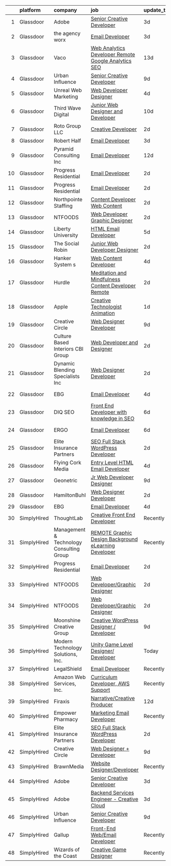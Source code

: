 

|    | platform    | company                                  | job                                                                                                                                                                                                                                                                                                                                                                                                                                                                                                                                                                                                                                                                                                                                                                                                                                                                                                                                                                                                                                                                                                                                                                                                                                                                                                                                                                                                        | update_time   | location                  |
|---:|:------------|:-----------------------------------------|:-----------------------------------------------------------------------------------------------------------------------------------------------------------------------------------------------------------------------------------------------------------------------------------------------------------------------------------------------------------------------------------------------------------------------------------------------------------------------------------------------------------------------------------------------------------------------------------------------------------------------------------------------------------------------------------------------------------------------------------------------------------------------------------------------------------------------------------------------------------------------------------------------------------------------------------------------------------------------------------------------------------------------------------------------------------------------------------------------------------------------------------------------------------------------------------------------------------------------------------------------------------------------------------------------------------------------------------------------------------------------------------------------------------|:--------------|:--------------------------|
|  1 | Glassdoor   | Adobe                                    | [Senior Creative Developer](https://www.glassdoor.com/partner/jobListing.htm?pos=113&ao=1136043&s=58&guid=0000018378a2e075b55196d7f287933b&src=GD_JOB_AD&t=SR&vt=w&cs=1_57b2244d&cb=1664176284119&jobListingId=1008155725647&jrtk=3-0-1gdsa5o4mm6r8801-1gdsa5o59kcnm800-b4fdcebf8cc2d4bc-)                                                                                                                                                                                                                                                                                                                                                                                                                                                                                                                                                                                                                                                                                                                                                                                                                                                                                                                                                                                                                                                                                                                 | 3d            | New York, NY              |
|  2 | Glassdoor   | the agency worx                          | [Email Developer](https://www.glassdoor.com/partner/jobListing.htm?pos=111&ao=1110586&s=58&guid=0000018378a2e075b55196d7f287933b&src=GD_JOB_AD&t=SR&vt=w&ea=1&cs=1_aacf0e89&cb=1664176284120&jobListingId=1008156418066&cpc=AC285F3A3ECA6BB0&jrtk=3-0-1gdsa5o4mm6r8801-1gdsa5o59kcnm800-ba3a2b1200426598--6NYlbfkN0CNOKpjDIEH11s39GTuUki_mvxNbnX5BtDlH5CMrheAnKze_5JrwQ4joDkGUDohP_TeVmpf_1zaSQAPLLCMXaTrscln2tTcZD09p9HKpnyd-as8dTt3XrMsS4PL3sROnPnm4BK-TxTQqsNl2ScSlrBi5jEoqBn8L4mqF1IhiuN-S6a-YM_3ZKp-2hWa-mKXzAPaVacMLfsY6LcvS1TI8fg6iX9JMg_f_0p-OqHIhrlAtxrY5uvsg4K5Cd7_b79gOHiRV-n-sKZ2_6BCplQ7v6uCefA1WCvLNmBx3BvvqKEZZkHqxICuQrrQMPzwU97bU8aLdfnvcRUYzOh5HX_YzxN4PX-OmakCttdcaYW_kHFpAj24UR5QULHAIW_ow7xNueAEYy8u6yPInYlWdkQ50ik-lG_4FFl7dxWRxb9Z7RHzXeaHN0yWsKkMuE1fsICmBzfv2US7HsLbt8Y4XGLUzsnxZ-d8y83bqjn8ufovw7Mbth6M7OtCQ7U5zY7HfUlC39NkhyNU2nBJIQ%3D%3D)                                                                                                                                                                                                                                                                                                                                                                                                                                                                                                                                     | 3d            | New York, NY              |
|  3 | Glassdoor   | Vaco                                     | [Web Analytics Developer   Remote   Google Analytics SEO](https://www.glassdoor.com/partner/jobListing.htm?pos=112&ao=1110586&s=58&guid=0000018378a2e075b55196d7f287933b&src=GD_JOB_AD&t=SR&vt=w&ea=1&cs=1_8940f604&cb=1664176284120&jobListingId=1008134555657&cpc=3BA4CE39D5B5DEF5&jrtk=3-0-1gdsa5o4mm6r8801-1gdsa5o59kcnm800-7ccc0220a1fe731c--6NYlbfkN0D_sybMACCpf9B-677oK5j6rPldVB6BlrVvFjO_o-GJZbzuF-qh4PxErFUqfUsv_6vXrVyNaVmJE0ot7G2TDITx_iaZeHWGlYAjqBBwl4IxuctF-OI2coy6g4yuOe0TbEuWET8c1We2YFFrVANmcXyQD5tSZWrD75i8XHvuWLgbZ7bYRmW1pBq1KUloM0yVF-nwyfKnMLqYdMfCoviYs09Cks5q-HlAcDobAmvwjeViTah9T25OXyV6w4c2DQnU4TO8yiUfCeZ_QB6c-lYlyMieuNjq3qIUlgcOF0u7bjGqfJUDtwaqRbZpGi9-VGEH9dkYmFknH-OsNvQcs5dIjap_oIuz3UPfVIE3-G2IKmREzzuLuCt698WXG1idSCIuOxZDWEMOp4eXs-3A9KsQwtJKcxXz4wxfw1fxrGaOiiBeVwZXLz84ivv47-wySO7lagVtxkDEYBeK2-vXeTU8P_LsZLFiJiK8TOY2B9S70bu_pxOKRKeyHtiRkF-GmpsUKdwa47vKCVCGI3HqiaELdbyCYlvkWNsEdFV9HowtCOEG1g%3D%3D)                                                                                                                                                                                                                                                                                                                                                                                                                                                             | 13d           | Richmond, VA              |
|  4 | Glassdoor   | Urban Influence                          | [Senior Creative Developer](https://www.glassdoor.com/partner/jobListing.htm?pos=120&ao=1136043&s=58&guid=0000018378a2e075b55196d7f287933b&src=GD_JOB_AD&t=SR&vt=w&cs=1_e1c3df46&cb=1664176284120&jobListingId=1008145206889&jrtk=3-0-1gdsa5o4mm6r8801-1gdsa5o59kcnm800-27d6dc21dcf7713e-)                                                                                                                                                                                                                                                                                                                                                                                                                                                                                                                                                                                                                                                                                                                                                                                                                                                                                                                                                                                                                                                                                                                 | 9d            | Remote                    |
|  5 | Glassdoor   | Unreal Web Marketing                     | [Web Developer Designer](https://www.glassdoor.com/partner/jobListing.htm?pos=119&ao=1136043&s=58&guid=0000018378a2e075b55196d7f287933b&src=GD_JOB_AD&t=SR&vt=w&ea=1&cs=1_6f0e4f0b&cb=1664176284120&jobListingId=1008153476588&jrtk=3-0-1gdsa5o4mm6r8801-1gdsa5o59kcnm800-fbc4c8a434496e6a-)                                                                                                                                                                                                                                                                                                                                                                                                                                                                                                                                                                                                                                                                                                                                                                                                                                                                                                                                                                                                                                                                                                               | 4d            | Remote                    |
|  6 | Glassdoor   | Third Wave Digital                       | [Junior Web Designer and Developer](https://www.glassdoor.com/partner/jobListing.htm?pos=124&ao=1136043&s=58&guid=0000018378a2e075b55196d7f287933b&src=GD_JOB_AD&t=SR&vt=w&cs=1_a4118750&cb=1664176284120&jobListingId=1008143809983&jrtk=3-0-1gdsa5o4mm6r8801-1gdsa5o59kcnm800-d5fd06e10e5fcc11-)                                                                                                                                                                                                                                                                                                                                                                                                                                                                                                                                                                                                                                                                                                                                                                                                                                                                                                                                                                                                                                                                                                         | 10d           | Macon, GA                 |
|  7 | Glassdoor   | Roto Group LLC                           | [Creative Developer](https://www.glassdoor.com/partner/jobListing.htm?pos=123&ao=1136043&s=58&guid=0000018378a2e075b55196d7f287933b&src=GD_JOB_AD&t=SR&vt=w&ea=1&cs=1_b3aba4f7&cb=1664176284120&jobListingId=1008158782028&jrtk=3-0-1gdsa5o4mm6r8801-1gdsa5o59kcnm800-081257208a23ebb9-)                                                                                                                                                                                                                                                                                                                                                                                                                                                                                                                                                                                                                                                                                                                                                                                                                                                                                                                                                                                                                                                                                                                   | 2d            | Columbus, OH              |
|  8 | Glassdoor   | Robert Half                              | [Email Developer](https://www.glassdoor.com/partner/jobListing.htm?pos=110&ao=1110586&s=58&guid=0000018378a2e075b55196d7f287933b&src=GD_JOB_AD&t=SR&vt=w&ea=1&cs=1_2ad99536&cb=1664176284119&jobListingId=1008156402707&cpc=FB7E4A1762AE5BEC&jrtk=3-0-1gdsa5o4mm6r8801-1gdsa5o59kcnm800-42c4ec12f57e02bb--6NYlbfkN0CpzDdaQkua3np5pkmj49lKioZwmwxQ-yx5plwbYmV_M6xSIJIkD0PnD0ntiqnEwO1LTHRAR-7odutKybmCxm4fIFV0y_I_v1Ncl9DXxzoMHMZrdbm8WbEdvasGZldRVYzRli6H80llDv0CvLuUO4n5IyKRDfv3KytJN8mDJo93RRxSd1ih5IV-RdyWSv9RWWCfQugA_fdi71sUdsU0xBP7x_4zDhOByUk8C2Fi1ADRFlqiQzGMwhaiXVl8fQWLA-QXKFE_Ot5nbI4nDAbr3mMjO0r_bss_8rN4VTfCXlen818ahkMD0zdQbkP-kpV2NQUeuJ8fiJZVRglY2Z-2jm403xpTt2uTuCnTm3ZgyEhG6SSFp4Rs8ODCJK2DXmJMgLFigZ9JS85Gxh46L0AqUjLi2e1IME8MC3wCBQA3Pw_rJIzFYkcWK8UR3zjwvlndUsQPEAOdTlsIndzElAhYMAVJUD3WTCuNaN4doz4icBcHvV3JSKaTeDW7xhyVjTXSomeSS52tZUyZ9J8hOGCZTLb3rAFbYHf-r-aYQ_tb7C1kZDzOrlqO5hpF)                                                                                                                                                                                                                                                                                                                                                                                                                                                                                                 | 3d            | Irving, TX                |
|  9 | Glassdoor   | Pyramid Consulting  Inc                  | [Email Developer](https://www.glassdoor.com/partner/jobListing.htm?pos=109&ao=1110586&s=58&guid=0000018378a2e075b55196d7f287933b&src=GD_JOB_AD&t=SR&vt=w&ea=1&cs=1_b88b730e&cb=1664176284119&jobListingId=1008136820963&cpc=4B86475FAF393599&jrtk=3-0-1gdsa5o4mm6r8801-1gdsa5o59kcnm800-26c59646bb73b32a--6NYlbfkN0Bjic9BpODao-m9BEup4myv2yv9o6hanv70kCRpjMjSDcmmrD9YS-C36VMErKkfZpW7u8RJCJF-3yTU9oZ8p-_g7jnvGsWAmlxKSZbEg7m0sbKe6QoybJyi2YaE0NPp8cXkC_vIPWoc9LlCeTuq0RhSDlsrVbU8cpe81JSeiQAh_TVnXrcGp4Wa9pSpcDUFXgdtLN4hZbzY-n7wvWtR1qzN_w1EA1TtlYLsKItDJ4X3pCI-_yiLdAQUBN4BhYOIujYaiQcWOLJdLZcEAWlxuw5g0JRF8WZ949PAFXVHAuHp4-hehmbfsC_mpQhlEbmIpyMO4GVc62LVp5UhCSZOz82KGwW7e7RCXtC-RLTUBLdupp3M6Drh_V93NGT3ftldoKkhx8kJErFSPHdn1Wle7ZG7lLE78odlrMZDeTQafsRNRGubPAiwh3wwy8Dgoz9rRI5hjWiWmfT4JeXCsQ8ZijcC8XI5r--q0Mt3aYxVd1dKiJCk8TSoJqL7X1WOl723JBIqoaIoq_3HW8v_FpUOYV62-aOKK1maACSyxjQCPva5QaFVYXWzP9IB1Hftp1VpPty6sZLJrWPrhSHZv4G8oPIWwfqq0BxnMMuNCli-m48Sl0XH5AVP8cMQahHVuE62WNngA3REWp7RFlowzXeEYFkZipSeQqQUXyYBIN_fsftn_NgQ78bl_83B0UlJQhrk-A1ERi9KJUE408aJ1hGSJfZ9qnaaZmwKVTg9ZxXwRl8dv6HAsABT2uqJd0zzmDR4ZFzoTi8tVmelYGqZQ1CMVrd2bvFeqaH2jYfUMjbKJEDURfhWMIu5xT5acJn5OIy-dpBIVEBloeg1JdviQ2EvkSKA1Yt9pvMFdxXw3Z9M3ZBqnVIYG1eXzxGX1bJ08xLio92xpO72RZO1sX7l8brXwBa3ud9ZcYbGWoZra16igHabg5xYhMvAu_WQ14CfJ05iAGotQs_ibaJYIkwVX_0HbD5_VznFpCmQKUeUbbbgTVJdNHofp16IvtD6HM-pRIE-6p2ci3dfqEUlb0oqSpeT3hhj) | 12d           | Dallas, TX                |
| 10 | Glassdoor   | Progress Residential                     | [Email Developer](https://www.glassdoor.com/partner/jobListing.htm?pos=115&ao=1136043&s=58&guid=0000018378a2e075b55196d7f287933b&src=GD_JOB_AD&t=SR&vt=w&ea=1&cs=1_e3f5ce91&cb=1664176284120&jobListingId=1008158897178&jrtk=3-0-1gdsa5o4mm6r8801-1gdsa5o59kcnm800-f154aef869fffa24-)                                                                                                                                                                                                                                                                                                                                                                                                                                                                                                                                                                                                                                                                                                                                                                                                                                                                                                                                                                                                                                                                                                                      | 2d            | Remote                    |
| 11 | Glassdoor   | Progress Residential                     | [Email Developer](https://www.glassdoor.com/partner/jobListing.htm?pos=129&ao=1136043&s=58&guid=0000018378a2e075b55196d7f287933b&src=GD_JOB_AD&t=SR&vt=w&cs=1_b5f47874&cb=1664176284121&jobListingId=1008158488717&jrtk=3-0-1gdsa5o4mm6r8801-1gdsa5o59kcnm800-178aeb555446b706-)                                                                                                                                                                                                                                                                                                                                                                                                                                                                                                                                                                                                                                                                                                                                                                                                                                                                                                                                                                                                                                                                                                                           | 2d            | Scottsdale, AZ            |
| 12 | Glassdoor   | Northpointe Staffing                     | [Content Developer   Web Content](https://www.glassdoor.com/partner/jobListing.htm?pos=108&ao=1110586&s=58&guid=0000018378a2e075b55196d7f287933b&src=GD_JOB_AD&t=SR&vt=w&ea=1&cs=1_7af1dbcc&cb=1664176284119&jobListingId=1008158667307&cpc=1FDE87803EF93CD3&jrtk=3-0-1gdsa5o4mm6r8801-1gdsa5o59kcnm800-85aa99549f7952df--6NYlbfkN0AJKXzIKBK5A4Icsd-X245WBxvNnoj5lZwbXMrU7Kqokpie1q6NXPPYrRfUeJUwIsRRPP95Do67jS0k5Xz0gRknd_E9BJMttQOK3Jc7kaByuTSRyYe7Jip0q7etfqfKdC2O-l385yo5RddQSZnnaUvOyiVw5nHQjdaDYnjCJMJNMEm7y5cefPuJwVlwCn_eG6jXx1g1IeED7XHXRIQMaMCNKpWgqKOfee2gNEvKvQtdJRy6HW1jZvH6KClX6h--xASg6Uvo1SAHaPlwy8KlZlWwqRbZmfdzW3-Zp46-1MacqDgVICFjfEm2qTyQB-v-mdWnDbw7WXAKzsZbYJyFvQUZB7_jFsMhUQbYVlUjgGToEdiBDG7P359V10sLprs80Go5dE33lWw5oSLLcswwk6a2ZAJH59gEwRNvVbUQKHa40NrNozwSd7DmtF-j5waUzny7jXr-OFhh8cMzbX--wmTWPkivwrJR-JFDPLN6QCu2EPfPVcZoZzI1UWNh3kUwaxp0IiZNqadl0LMKX02n55V7z6mvEtSGgl8%3D)                                                                                                                                                                                                                                                                                                                                                                                                                                                                                                   | 2d            | Remote                    |
| 13 | Glassdoor   | NTFOODS                                  | [Web Developer Graphic Designer](https://www.glassdoor.com/partner/jobListing.htm?pos=101&ao=1110586&s=58&guid=0000018378a2e075b55196d7f287933b&src=GD_JOB_AD&t=SR&vt=w&ea=1&cs=1_d50e53aa&cb=1664176284118&jobListingId=1008158473502&cpc=F41FEAB56D215062&jrtk=3-0-1gdsa5o4mm6r8801-1gdsa5o59kcnm800-fe38243d77069748--6NYlbfkN0AdfXZJl0GGXUSalzVGUWVSLKSqBOtgqDvQLIDRjNDC3sXSD2pGaliFmJwsem2D-NEY6zdgv8Vut9ykzrzubb2RSXGbFBr2vSgQTa8WgPxDwYq6Wpsix0WuVBWG_wAift98Al_YAJFUCfIX4perZgCFJ92WXvPYwrdPuM7VE_DVa2q313uR2JO5oCn_BB-Lv70RELD1zaC_shSCo4rAtrMZl7on0Kf52w-i75mBQ2-9dDYDac1_SKUqv7sXNOfAo8idBNLWyRb0kDreM6wzKy4V91OkdTF4HVX23D909GeGmNfw1r7vaGcEFcKZYtXn_EAABPF0qbjhchyEhwOGiTGtDo2igY46uSJqzwLuiLerV7fDzuYGL2LjTs3maLlq7wDFK90XlB0JUHFmXYapk0LWpcjTh4pgEdWbEPsTwo_E9r8ynRH_MYWZr3iJAWNB55ENpBraL9mFxrw6YUKi8MJQvKDQpm4CaHeAkdAW13z7XmFVqTKJrCrrgZPGyB5ZLGw%3D)                                                                                                                                                                                                                                                                                                                                                                                                                                                                                                                                    | 2d            | Remote                    |
| 14 | Glassdoor   | Liberty University                       | [HTML Email Developer](https://www.glassdoor.com/partner/jobListing.htm?pos=118&ao=1136043&s=58&guid=0000018378a2e075b55196d7f287933b&src=GD_JOB_AD&t=SR&vt=w&ea=1&cs=1_4c19064f&cb=1664176284120&jobListingId=1008151666447&jrtk=3-0-1gdsa5o4mm6r8801-1gdsa5o59kcnm800-03f53513057877f3-)                                                                                                                                                                                                                                                                                                                                                                                                                                                                                                                                                                                                                                                                                                                                                                                                                                                                                                                                                                                                                                                                                                                 | 5d            | Remote                    |
| 15 | Glassdoor   | The Social Robin                         | [Junior Web Developer Designer](https://www.glassdoor.com/partner/jobListing.htm?pos=105&ao=1110586&s=58&guid=0000018378a2e075b55196d7f287933b&src=GD_JOB_AD&t=SR&vt=w&ea=1&cs=1_46329a39&cb=1664176284118&jobListingId=1008158385207&cpc=32EE424DE2B657EB&jrtk=3-0-1gdsa5o4mm6r8801-1gdsa5o59kcnm800-a4700ca198d49a1e--6NYlbfkN0BVEiCwtio_zq3mOGmhG3aHdQny94tlzy-k67z9IkphDraalBvzlH_uzJy8THcCVP2waJSd3yiwSETxdtK4p7WGdYe6iEdQIgLTJgRkgtmaAG-Ira_mL4q6O-3H-ODYq0f377Ah1rO660J0oLi7zvjCMqIM9s-nWo1gLlJP3or2dewY9edJ01451bpvce_yHEerpxe8nQ3NFdium1JWoY39flhfq0dktaZg-0eDTB-mjpSnCgK34mIq4Y7VBk0H37IScQyzRJrCNlM2_PRJTjkDBJITKmUiIvlUQ3iOIsxvD-tWiimB_Z0OwDNPgRTUCHJZZD9yycYrMmAxcOqlDL1J3P1LAH_z6vDbKLuHnYstKjEFpQLCrPGQ3hMMFU1kIktTvKcmkrheRk6T-AGH9E_we7LmJB-LBf2CZANpEkJ7lu9sPI3aEgI4s-4JXB10-WtNto2rZ7dFZa6oJ0FD0EnllXFsg7QrVjbBD6IS0j40GY6pVjWJjXR-e66k4Z5TWvv7msA0-ewU_KWwfK_wuqnE)                                                                                                                                                                                                                                                                                                                                                                                                                                                                                                                   | 2d            | Dallas, TX                |
| 16 | Glassdoor   | Hanker System s                          | [Web Content Developer](https://www.glassdoor.com/partner/jobListing.htm?pos=121&ao=1136043&s=58&guid=0000018378a2e075b55196d7f287933b&src=GD_JOB_AD&t=SR&vt=w&ea=1&cs=1_e51cd2a7&cb=1664176284120&jobListingId=1008153871929&jrtk=3-0-1gdsa5o4mm6r8801-1gdsa5o59kcnm800-a050ff788cbf4bd0-)                                                                                                                                                                                                                                                                                                                                                                                                                                                                                                                                                                                                                                                                                                                                                                                                                                                                                                                                                                                                                                                                                                                | 4d            | Remote                    |
| 17 | Glassdoor   | Hurdle                                   | [Meditation and Mindfulness Content Developer  Remote ](https://www.glassdoor.com/partner/jobListing.htm?pos=126&ao=1136043&s=58&guid=0000018378a2e075b55196d7f287933b&src=GD_JOB_AD&t=SR&vt=w&ea=1&cs=1_0d899dbd&cb=1664176284120&jobListingId=1008158618358&jrtk=3-0-1gdsa5o4mm6r8801-1gdsa5o59kcnm800-27b69d6088407ba2-)                                                                                                                                                                                                                                                                                                                                                                                                                                                                                                                                                                                                                                                                                                                                                                                                                                                                                                                                                                                                                                                                                | 2d            | Washington, DC            |
| 18 | Glassdoor   | Apple                                    | [Creative Technologist   Animation](https://www.glassdoor.com/partner/jobListing.htm?pos=117&ao=1136043&s=58&guid=0000018378a2e075b55196d7f287933b&src=GD_JOB_AD&t=SR&vt=w&cs=1_0a3f9b20&cb=1664176284120&jobListingId=1008160218699&jrtk=3-0-1gdsa5o4mm6r8801-1gdsa5o59kcnm800-fbd191514e7d56a8-)                                                                                                                                                                                                                                                                                                                                                                                                                                                                                                                                                                                                                                                                                                                                                                                                                                                                                                                                                                                                                                                                                                         | 1d            | Cupertino, CA             |
| 19 | Glassdoor   | Creative Circle                          | [Web Designer   Developer](https://www.glassdoor.com/partner/jobListing.htm?pos=107&ao=1110586&s=58&guid=0000018378a2e075b55196d7f287933b&src=GD_JOB_AD&t=SR&vt=w&cs=1_5b988ae3&cb=1664176284119&jobListingId=1008144518073&cpc=32EE424DE2B657EB&jrtk=3-0-1gdsa5o4mm6r8801-1gdsa5o59kcnm800-509f68923e5c071b--6NYlbfkN0BPwlZa85gbT4Q3XYQoU_uQn0Qmw9zd_9UNfmcwtqAVud1yvyq1Z4UAlx1bxhDUi3IylK4O56pvEW6nbq40hYO2z1Zqn6T_tUYXwOh7VB0bbJVVxeqDOCJla6Nk70emjPvRumMlH-6lYRvkogN5p-649NG-Yh8cwCHV7E95Ji0fYK7U4TvQ0qAeoHa9JBSetgqrDxdLli0TenOmQggtA6lS9Y550EbjE3l0yd0nzZUsLc10rSos7XJgmplH5SKOi8L7Ns__Su-m8nHEkwFfV4HLYoW2jlhEdxpOJbMAt8jwXlITBEONtfws04Ghqz3P9u0-vehNmRuYAFZgcFXTLFCCKfDc8Cdt7gUX-LJCk1p8HShxsPK4_02L-QYv6rPgVb29WtZKZVh89YHQKSZNq84K03x2uvzfwJUdoHrsAylRIhCKpUgYOsmlN3TdepsR-WTHztlb-t0gikId2HvhhP4-nTAJykEkCgKHMbvgwk529BJieOEDEHA6eG3lmy7Op1cD9Sa0a7BQDWtGEEQsmfb-)                                                                                                                                                                                                                                                                                                                                                                                                                                                                                                                             | 9d            | Irving, TX                |
| 20 | Glassdoor   | Culture Based Interiors  CBI Group       | [Web Developer and Designer](https://www.glassdoor.com/partner/jobListing.htm?pos=127&ao=1136043&s=58&guid=0000018378a2e075b55196d7f287933b&src=GD_JOB_AD&t=SR&vt=w&ea=1&cs=1_ae93fd6b&cb=1664176284121&jobListingId=1008158509905&jrtk=3-0-1gdsa5o4mm6r8801-1gdsa5o59kcnm800-2897888460977cd4-)                                                                                                                                                                                                                                                                                                                                                                                                                                                                                                                                                                                                                                                                                                                                                                                                                                                                                                                                                                                                                                                                                                           | 2d            | San Antonio, TX           |
| 21 | Glassdoor   | Dynamic Blending Specialists  Inc        | [Web Designer Developer](https://www.glassdoor.com/partner/jobListing.htm?pos=128&ao=1136043&s=58&guid=0000018378a2e075b55196d7f287933b&src=GD_JOB_AD&t=SR&vt=w&ea=1&cs=1_7c180426&cb=1664176284121&jobListingId=1008158776141&jrtk=3-0-1gdsa5o4mm6r8801-1gdsa5o59kcnm800-b8778f0e24f42ead-)                                                                                                                                                                                                                                                                                                                                                                                                                                                                                                                                                                                                                                                                                                                                                                                                                                                                                                                                                                                                                                                                                                               | 2d            | Vineyard, UT              |
| 22 | Glassdoor   | EBG                                      | [Email Developer](https://www.glassdoor.com/partner/jobListing.htm?pos=102&ao=1110586&s=58&guid=0000018378a2e075b55196d7f287933b&src=GD_JOB_AD&t=SR&vt=w&ea=1&cs=1_8e1096c7&cb=1664176284118&jobListingId=1008155179808&cpc=F17331D9BECC482A&jrtk=3-0-1gdsa5o4mm6r8801-1gdsa5o59kcnm800-11c7121c53daf6ec--6NYlbfkN0CGHq1MJnkK8F4V1fAcTx22M1KbVuTsSK4uMyV0HySEDY2sob4WxX3sNiaM8dxrRRI4PWW4nk64U5JBc-Y8o6JcBkVEgqJdYNNwe6kzDBoy7PXcSE8oBNN36OjMUcNjO4NCvcksOgo40LT40jU69vg3WON1HCGD8WsOglbyyjVjZXWudzfExmObFoeGgCShclWp-rC88D_tKRPNfaWRUdevAnm8013eFghhPMMRGyGR_dTYaWrh7mu7UaylQD6ul4Qe8Pv9JnaVxxS69o2KnzOkpB0THZsroVUA9-He6uHSvY6vIdv3QYzmcpgfU0GTs2_yMk0-Vh0bVi-uDvc6re09GRuJr29W-Lflrj3tlHdFozMHWRIuwQpuJ_B6Y6dp8BoybyIel3ipzBM8zLKbdNaOWJm9E-05haYfyWTrcRN4UkN_hYMp-sz5RJ4CRlNpoDZ6RThhuSJ3U5FsQmWdVl29Csp7Vu-AfvI2PRDXW5wkydlwLuDlN23JEtOKjGz6Qp9yvIlwJoe6aK1tiu1iWiUz8ktm1XZX_inqhP1i0P69KgVP99IYTgHh-IJcV0rSXTY%3D)                                                                                                                                                                                                                                                                                                                                                                                                                                                                                   | 4d            | New York, NY              |
| 23 | Glassdoor   | DIQ SEO                                  | [Front End Developer with knowledge in SEO](https://www.glassdoor.com/partner/jobListing.htm?pos=114&ao=1136043&s=58&guid=0000018378a2e075b55196d7f287933b&src=GD_JOB_AD&t=SR&vt=w&ea=1&cs=1_db323649&cb=1664176284119&jobListingId=1008149803097&jrtk=3-0-1gdsa5o4mm6r8801-1gdsa5o59kcnm800-ee95c5c2ad66a98d-)                                                                                                                                                                                                                                                                                                                                                                                                                                                                                                                                                                                                                                                                                                                                                                                                                                                                                                                                                                                                                                                                                            | 6d            | Remote                    |
| 24 | Glassdoor   | ERGO                                     | [Email Developer](https://www.glassdoor.com/partner/jobListing.htm?pos=130&ao=1136043&s=58&guid=0000018378a2e075b55196d7f287933b&src=GD_JOB_AD&t=SR&vt=w&ea=1&cs=1_57eae34c&cb=1664176284121&jobListingId=1008149160717&jrtk=3-0-1gdsa5o4mm6r8801-1gdsa5o59kcnm800-d3a7b0f5214460bb-)                                                                                                                                                                                                                                                                                                                                                                                                                                                                                                                                                                                                                                                                                                                                                                                                                                                                                                                                                                                                                                                                                                                      | 6d            | New York, NY              |
| 25 | Glassdoor   | Elite Insurance Partners                 | [SEO Full Stack WordPress Developer](https://www.glassdoor.com/partner/jobListing.htm?pos=106&ao=1110586&s=58&guid=0000018378a2e075b55196d7f287933b&src=GD_JOB_AD&t=SR&vt=w&ea=1&cs=1_75d524c3&cb=1664176284119&jobListingId=1008158190005&cpc=48B9F4758953335C&jrtk=3-0-1gdsa5o4mm6r8801-1gdsa5o59kcnm800-a0ea9245d6fa4c82--6NYlbfkN0B4jp5mfsiLEiFpPCxOna81i2z6rJx9ZIZWhVZJ6SFnYXCWJwwq39Svy5SwSHXL2CDEWkrfSIEY8rD4Kf7vONLJXSv1Oo2u736C5bxpelPlGVSoiTMe03Fob9AlcWAREJIAC9c8n53pLR62aGQfxVorOh5ZWjsD5KTctigLkjCy8siiZWO94SHQ1MP3sGNr5mSNHZTRBHOx6NiGK8yByTdhIeAPXzzILlyAafAAy-HmSh8RWKlDLpgtJsxQgsfkFjRhU1Xf8ur0Q4Xt659KrCyN-0nAIqwo3Wb3Y-vtA9u1SpDGKoN1DnXH656GPhnVIsLpS62_uf7XX0MbPnVedZ0zg1yWb6yOj34fHxWgC9aDkq1lJXMunY2aK7JXjS-pnCwl41wtqsKv0ydoavaJ45jwLSJyRogRLmSi8iuctjL3BaZWDMOBy_5UHkXcP3mTKaRFShtY_FiSZDAeYA4nSESc1XGUDAOC_7SceUAIVBUidY-Kkg231zP4ILRm2JMLJRx0OoaqV0b6Qw%3D%3D)                                                                                                                                                                                                                                                                                                                                                                                                                                                                                                                  | 2d            | Remote                    |
| 26 | Glassdoor   | Flying Cork Media                        | [Entry Level HTML Email Developer](https://www.glassdoor.com/partner/jobListing.htm?pos=122&ao=1136043&s=58&guid=0000018378a2e075b55196d7f287933b&src=GD_JOB_AD&t=SR&vt=w&cs=1_104d1f14&cb=1664176284120&jobListingId=1008152841850&jrtk=3-0-1gdsa5o4mm6r8801-1gdsa5o59kcnm800-41bf9f4e9999314a-)                                                                                                                                                                                                                                                                                                                                                                                                                                                                                                                                                                                                                                                                                                                                                                                                                                                                                                                                                                                                                                                                                                          | 4d            | Pittsburgh, PA            |
| 27 | Glassdoor   | Geonetric                                | [Jr  Web Developer   Designer](https://www.glassdoor.com/partner/jobListing.htm?pos=116&ao=1136043&s=58&guid=0000018378a2e075b55196d7f287933b&src=GD_JOB_AD&t=SR&vt=w&ea=1&cs=1_a73625f7&cb=1664176284120&jobListingId=1008145076799&jrtk=3-0-1gdsa5o4mm6r8801-1gdsa5o59kcnm800-baad3f8d762912bb-)                                                                                                                                                                                                                                                                                                                                                                                                                                                                                                                                                                                                                                                                                                                                                                                                                                                                                                                                                                                                                                                                                                         | 9d            | Remote                    |
| 28 | Glassdoor   | HamiltonBuhl                             | [Web Designer Developer](https://www.glassdoor.com/partner/jobListing.htm?pos=103&ao=1110586&s=58&guid=0000018378a2e075b55196d7f287933b&src=GD_JOB_AD&t=SR&vt=w&ea=1&cs=1_ce24207d&cb=1664176284118&jobListingId=1008158597606&cpc=C0FAF87ADD587446&jrtk=3-0-1gdsa5o4mm6r8801-1gdsa5o59kcnm800-85490882144fd161--6NYlbfkN0CsvGRZbeWXy7T_FdI8kH1f0ZYakdqkbhVCS9dk-U2LcbO7TWKGV0_G2dU5JZ-MBi8Mb8JCsb10BlTzXqxx61ZtwYGwEh_YY3aOydQ3YrOSZwQG39k8QbUx3F7BcnXSBIhmZUOEGtc9dVgL2PIjY2VdyquHx2Gr_6a1X8bbPRdEZe99aTmirVMr8hgxGjUZe8WxCEBiT_7XwoLpXcER7ep-mVo91yhZvhXjXB21T3dDxm4xzerLRiVVMewAnSv1iBH4dq9ZOz2_pjgAACNDIpy30Z3nQ07M96KzMhwYQf_yHcxhvXFiQa72Rxc5S424DWJi2GhAL3SZB469L_ctHE80CvrceXv8CO8gnyK0Wwzkjp6dCZwcz0d53KMG_lmdC7Kb-BedTeCit_wn0iwGg4WMzMHFUFZ30CFJsCSJVK4u1gYgpfCNNvBpFzeojrXg-S20OTjSM4irM5XILk9plAmLZ6Fc0KylOBVVaTOH35MoDCJl9F2kCz1AwNgg5DAvckjVKJRiaetfqQ%3D%3D)                                                                                                                                                                                                                                                                                                                                                                                                                                                                                                                              | 2d            | Fairfield, NJ             |
| 29 | Glassdoor   | EBG                                      | [Email Developer](https://www.glassdoor.com/partner/jobListing.htm?pos=104&ao=1110586&s=58&guid=0000018378a2e075b55196d7f287933b&src=GD_JOB_AD&t=SR&vt=w&ea=1&cs=1_20546845&cb=1664176284118&jobListingId=1008155179878&cpc=6193B0C32834B022&jrtk=3-0-1gdsa5o4mm6r8801-1gdsa5o59kcnm800-0cf2d650b1241a42--6NYlbfkN0CGHq1MJnkK8F4V1fAcTx22M1KbVuTsSK4uMyV0HySEDY2sob4WxX3sNiaM8dxrRRI4PWW4nk64U5LS0ksKGxjRfcxXonHEntuje1qEiuY8JipbLCUpMIGyRwnJe74w7o_Umpouq2heJbYzv_zhvgTJuGHP7gCijAgVulDxgkyEBKJI_CCzX466xUpCPsnkPZOMyNwzBcAXcnnEf6PiZ6YSrtKg17UvsPhVlRhqwHANKK4s7Yffa9mHVGiPVsfRkLnqgct96CDj34g6JSF7IknMKUrM57MIIq4IbgKPRhqmO1ZaL9ewSdxipDHdUkYlECXeWYxIbskbUoLEFBQCOGntjccrBFVUE1X2Gx_qB6z5OgyotvknW3hG4WD0L1qmUhRi2OT3WM_OdLXCV7FCoTumlk9ED2By05RXlp5U06uma8PKk3Ef3k_LEKDYoq0yubo4sk6_jDlNI12K5XH3sckoLce7YkyM__SRsnqk_OW0vEZuHzXfCNixf1C5JmyJqGS-51SlIsw-MnG9G0yQSCtqwbX3f--_4mw5eJbC8ynPe0ZVT1GA2nvM82EoMtyv3Yg%3D)                                                                                                                                                                                                                                                                                                                                                                                                                                                                                   | 4d            | Miami, FL                 |
| 30 | SimplyHired | ThoughtLab                               | [Creative Front End Developer](https://www.simplyhired.com/job/mgyrVi9xGEdxnGefTgk-b1MEAbWAmB7-1ZjyK984IfKjhJP0_X6Krg?q=creative+developer)                                                                                                                                                                                                                                                                                                                                                                                                                                                                                                                                                                                                                                                                                                                                                                                                                                                                                                                                                                                                                                                                                                                                                                                                                                                                | Recently      | Remote                    |
| 31 | SimplyHired | Management & Technology Consulting Group | [REMOTE Graphic Design Background eLearning Developer](https://www.simplyhired.com/job/0PGAhhCcuCTcrqvkGWshQYfPcRcGcQTMvZ5wqhVfxKfeE2WmaLlMhQ?q=creative+developer)                                                                                                                                                                                                                                                                                                                                                                                                                                                                                                                                                                                                                                                                                                                                                                                                                                                                                                                                                                                                                                                                                                                                                                                                                                        | Recently      | Fremont, CA +24 locations |
| 32 | SimplyHired | Progress Residential                     | [Email Developer](https://www.simplyhired.com/job/rp66UqsxCseEPyYNEaRgBqdbXJHoKKsepOKqOynOE0iDUuwAApRwVw?q=creative+developer)                                                                                                                                                                                                                                                                                                                                                                                                                                                                                                                                                                                                                                                                                                                                                                                                                                                                                                                                                                                                                                                                                                                                                                                                                                                                             | 2d            | Remote +1 location        |
| 33 | SimplyHired | NTFOODS                                  | [Web Developer/Graphic Designer](https://www.simplyhired.com/job/AvllPRKp75uw2-tC0VvVSfNtRND3QtmyH7XVbl2kN5oWuwdZvfvriQ?q=creative+developer)                                                                                                                                                                                                                                                                                                                                                                                                                                                                                                                                                                                                                                                                                                                                                                                                                                                                                                                                                                                                                                                                                                                                                                                                                                                              | 2d            | Remote                    |
| 34 | SimplyHired | NTFOODS                                  | [Web Developer/Graphic Designer](https://www.simplyhired.com/job/AvllPRKp75uw2-tC0VvVSfNtRND3QtmyH7XVbl2kN5oWuwdZvfvriQ?q=creative+developer)                                                                                                                                                                                                                                                                                                                                                                                                                                                                                                                                                                                                                                                                                                                                                                                                                                                                                                                                                                                                                                                                                                                                                                                                                                                              | 2d            | Remote                    |
| 35 | SimplyHired | Moonshine Creative Group                 | [Creative WordPress Designer / Developer](https://www.simplyhired.com/job/h4YX3mNKIMHwoHcIF7E87g9mt1j0apsDDWoWELzOBmn--vA8tQqfag?q=creative+developer)                                                                                                                                                                                                                                                                                                                                                                                                                                                                                                                                                                                                                                                                                                                                                                                                                                                                                                                                                                                                                                                                                                                                                                                                                                                     | 9d            | Tampa, FL                 |
| 36 | SimplyHired | Modern Technology Solutions, Inc.        | [Unity Game Level Designer/ Developer](https://www.simplyhired.com/job/RGypl8GPq2JIj9cddU4h3fEouCEPryqSJXFI4-H9-_AX9k_bw8eNuw?q=creative+developer)                                                                                                                                                                                                                                                                                                                                                                                                                                                                                                                                                                                                                                                                                                                                                                                                                                                                                                                                                                                                                                                                                                                                                                                                                                                        | Today         | Huntsville, AL            |
| 37 | SimplyHired | LegalShield                              | [Email Developer](https://www.simplyhired.com/job/InTvnyVbqqJ0ZXH8aW9nGoLkyyPTA1D_lZhsgxpXdnwKdCgxXf_9kA?q=creative+developer)                                                                                                                                                                                                                                                                                                                                                                                                                                                                                                                                                                                                                                                                                                                                                                                                                                                                                                                                                                                                                                                                                                                                                                                                                                                                             | Recently      | Remote                    |
| 38 | SimplyHired | Amazon Web Services, Inc.                | [Curriculum Developer, AWS Support](https://www.simplyhired.com/job/VJ2mxpB_C3RiZ9WEdGHt_L8L7tDgh2uUlbSQc1Inzt2mb5hjGzhRXQ?q=creative+developer)                                                                                                                                                                                                                                                                                                                                                                                                                                                                                                                                                                                                                                                                                                                                                                                                                                                                                                                                                                                                                                                                                                                                                                                                                                                           | Recently      | Remote                    |
| 39 | SimplyHired | Firaxis                                  | [Narrative/Creative Producer](https://www.simplyhired.com/job/YZHsKd0iaVIiMkktLCt5yWjaMqDbEVIhkUk2KHSUENYUKaegeoAHbA?q=creative+developer)                                                                                                                                                                                                                                                                                                                                                                                                                                                                                                                                                                                                                                                                                                                                                                                                                                                                                                                                                                                                                                                                                                                                                                                                                                                                 | 12d           | Maryland City, MD         |
| 40 | SimplyHired | Empower Pharmacy                         | [Marketing Email Developer](https://www.simplyhired.com/job/LWqBAxj_knzn_RbxI28cVmt-0IFfHpNv4KPYjK2LsgxRfVsFZSfHig?q=creative+developer)                                                                                                                                                                                                                                                                                                                                                                                                                                                                                                                                                                                                                                                                                                                                                                                                                                                                                                                                                                                                                                                                                                                                                                                                                                                                   | Recently      | Houston, TX               |
| 41 | SimplyHired | Elite Insurance Partners                 | [SEO Full Stack WordPress Developer](https://www.simplyhired.com/job/24lnphZHtgQjs-2nwAREX6KcW7DkjicIN4kTAfUOIii4Ro8DjnejQw?q=creative+developer)                                                                                                                                                                                                                                                                                                                                                                                                                                                                                                                                                                                                                                                                                                                                                                                                                                                                                                                                                                                                                                                                                                                                                                                                                                                          | 2d            | Remote                    |
| 42 | SimplyHired | Creative Circle                          | [Web Designer + Developer](https://www.simplyhired.com/job/rl0Mwke7uCQVmRgUom5SJ9P4MxZ6LC6CUBr8ArOiC3oeiKeNrgL0iw?q=creative+developer)                                                                                                                                                                                                                                                                                                                                                                                                                                                                                                                                                                                                                                                                                                                                                                                                                                                                                                                                                                                                                                                                                                                                                                                                                                                                    | 9d            | Irving, TX                |
| 43 | SimplyHired | BrawnMedia                               | [Website Designer/Developer](https://www.simplyhired.com/job/78BxKl1R6BpfuVu8Kpk-1cxMOjiHDgxQMPxrbQ5J7eWU9PbYxXCHNA?q=creative+developer)                                                                                                                                                                                                                                                                                                                                                                                                                                                                                                                                                                                                                                                                                                                                                                                                                                                                                                                                                                                                                                                                                                                                                                                                                                                                  | Recently      | Albany, NY                |
| 44 | SimplyHired | Adobe                                    | [Senior Creative Developer](https://www.simplyhired.com/job/fXdCxk8Cu5lBkMTdnRUafYp4J7jPXLQBDvBxO-nVzVvpbYSzb4CSiA?q=creative+developer)                                                                                                                                                                                                                                                                                                                                                                                                                                                                                                                                                                                                                                                                                                                                                                                                                                                                                                                                                                                                                                                                                                                                                                                                                                                                   | 3d            | New York, NY              |
| 45 | SimplyHired | Adobe                                    | [Backend Services Engineer - Creative Cloud](https://www.simplyhired.com/job/0y1f7Vwh-YmvWS-u9WPnAZ42DPtjL-mK8hwe5JD7zMQ6t9cgpbi3mQ?q=creative+developer)                                                                                                                                                                                                                                                                                                                                                                                                                                                                                                                                                                                                                                                                                                                                                                                                                                                                                                                                                                                                                                                                                                                                                                                                                                                  | 3d            | San Jose, CA              |
| 46 | SimplyHired | Urban Influence                          | [Senior Creative Developer](https://www.simplyhired.com/job/lpE_bL-yjqpHSloyTj3b2W_ymBr2Qt4fxKsCaBDIyNYur2UKulPh3g?q=creative+developer)                                                                                                                                                                                                                                                                                                                                                                                                                                                                                                                                                                                                                                                                                                                                                                                                                                                                                                                                                                                                                                                                                                                                                                                                                                                                   | 9d            | Remote                    |
| 47 | SimplyHired | Gallup                                   | [Front-End Web/Email Developer](https://www.simplyhired.com/job/vRPm4SMwT9V47B2SUUdSmgKmAXNVscGmPwJs1NSCIwaGlRZMym1m8w?q=creative+developer)                                                                                                                                                                                                                                                                                                                                                                                                                                                                                                                                                                                                                                                                                                                                                                                                                                                                                                                                                                                                                                                                                                                                                                                                                                                               | Recently      | Omaha, NE                 |
| 48 | SimplyHired | Wizards of the Coast                     | [Creative Game Designer](https://www.simplyhired.com/job/3U5NPAcld9zZ3VOc-NItCD-NzNvgqaZqPjmcmGZRZsaeN5WygOP2eA?q=creative+developer)                                                                                                                                                                                                                                                                                                                                                                                                                                                                                                                                                                                                                                                                                                                                                                                                                                                                                                                                                                                                                                                                                                                                                                                                                                                                      | Recently      | Renton, WA                |